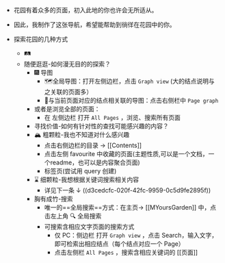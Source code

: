 - 花园有着众多的页面，初入此地的你也许会无所适从。
- 因此，我制作了这张导航，希望能帮助到徜徉在花园中的你。
- > 
  
  探索花园的几种方式
	- 🛤️
	- 随便逛逛-如何漫无目的的探索？
		- 🎆 导图
			- 🗺️全局导图：打开左侧边栏，点击  `Graph view`  (大的结点说明与之关联的页面多）
			- 🔗与当前页面对应的结点相关联的导图：点击右侧栏中  `Page graph`
		- 或者是浏览全部的页面：
			- 在 左侧边栏 打开  `All Pages` ，浏览、搜索所有页面
		- 寻找价值-如何有针对性的查找可能感兴趣的内容？
		- 🏔️ 粗颗粒-我也不知道对什么感兴趣
			- 点击右侧边栏的目录 →  [[Contents]]
			- 点击左侧 favourite 中收藏的页面(主题性质,可以是一个文档，一个readme，也可以是内容聚合页面)
			- 标签页(尝试用 query 创建)
		- ⌛ 细颗粒-我想根据关键词搜索相关内容
			- 详见下一条 ↓ ((d3cedcfc-020f-42fc-9959-0c5d9fe2895f))
		- 胸有成竹-搜索
			- 唯一的==全局搜索==方式：在主页→ [[MYoursGarden]] 中，点击左上角 🔍 全局搜索
			- 可搜索含相应文字页面的搜索方式
				- 仅 PC：侧边栏 打开  `Graph view`  ，点击 Search，输入文字，即可检索出相应结点（每个结点对应一个 Page）
				- 点击左侧栏  `All Pages`  ，搜索含相应关键词的 [[页面]]